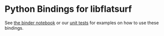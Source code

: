 Python Bindings for libflatsurf
===============================

See [the binder notebook](../../binder/Sample.pyflatsurf.ipynb) or our [unit
tests](../../test/pyflatsurf/) for examples on how to use these bindings.
